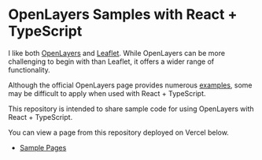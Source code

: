 # OpenLayers Samples with React + TypeScript

I like both [OpenLayers](https://openlayers.org/) and [Leaflet](https://leafletjs.com/). While OpenLayers can be more challenging to begin with than Leaflet, it offers a wider range of functionality.  

Although the official OpenLayers page provides numerous [examples](https://openlayers.org/en/latest/examples/), some may be difficult to apply when used with React + TypeScript.  

This repository is intended to share sample code for using OpenLayers with React + TypeScript.

You can view a page from this repository deployed on Vercel below.

- [Sample Pages](https://openlayers-samples.vercel.app/)